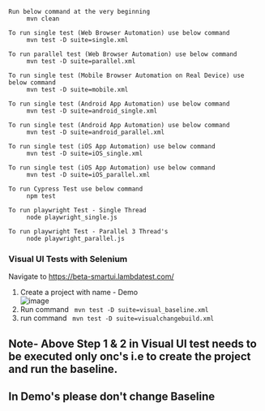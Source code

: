 
```
Run below command at the very beginning
     mvn clean

To run single test (Web Browser Automation) use below command
     mvn test -D suite=single.xml

To run parallel test (Web Browser Automation) use below command
     mvn test -D suite=parallel.xml
     
To run single test (Mobile Browser Automation on Real Device) use below command
     mvn test -D suite=mobile.xml

To run single test (Android App Automation) use below command
     mvn test -D suite=android_single.xml
    
To run single test (Android App Automation) use below command
     mvn test -D suite=android_parallel.xml    
 
To run single test (iOS App Automation) use below command
     mvn test -D suite=iOS_single.xml
    
To run single test (iOS App Automation) use below command
     mvn test -D suite=iOS_parallel.xml 

To run Cypress Test use below command
     npm test    
     
To run playwright Test - Single Thread    
     node playwright_single.js 
     
To run playwright Test - Parallel 3 Thread's
     node playwright_parallel.js   

```

### Visual UI Tests with Selenium

Navigate to https://beta-smartui.lambdatest.com/

1. Create a project with name - Demo  
![image](https://user-images.githubusercontent.com/97744525/161967674-a0d6668c-9079-4f08-b06e-c9132ef1b801.png)
2. Run command ```  mvn test -D suite=visual_baseline.xml  ``` 
3. run command ```  mvn test -D suite=visualchangebuild.xml ```

## Note- Above Step 1 & 2 in Visual UI test needs to be executed only onc's i.e to create the project and run the baseline.
## In Demo's please don't change Baseline


